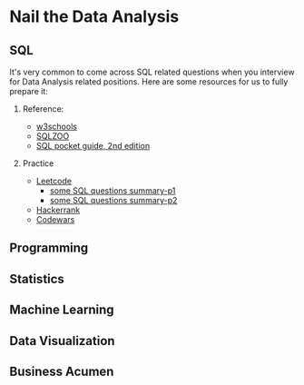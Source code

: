 # Nail the Data Analysis
## SQL
It's very common to come across SQL related questions when you interview for Data Analysis related positions. Here are some
resources for us to fully prepare it:
1. Reference:
   - [w3schools](https://www.w3schools.com/sql/)
   - [SQLZOO](https://sqlzoo.net/)
   - [SQL pocket guide, 2nd edition](https://www.amazon.com/SQL-Pocket-Guide-Usage/dp/1449394094/ref=sr_1_3?hvadid=177339797981&hvdev=c&hvlocphy=9007733&hvnetw=g&hvpos=1t1&hvqmt=e&hvrand=11505112300220079575&hvtargid=kwd-447602225&keywords=sql+pocket+guide&qid=1551229073&s=gateway&sr=8-3&tag=googhydr-20)

2. Practice
   - [Leetcode](https://leetcode.com/)
      - [some SQL questions summary-p1](https://byrony.github.io/summary-of-sql-questions-on-leetcode.html)
      - [some SQL questions summary-p2](./sql/leetcode-sql-summary.txt)
   - [Hackerrank](https://www.hackerrank.com/dashboard)
   - [Codewars](https://www.codewars.com/)

## Programming

## Statistics

## Machine Learning

## Data Visualization

## Business Acumen
